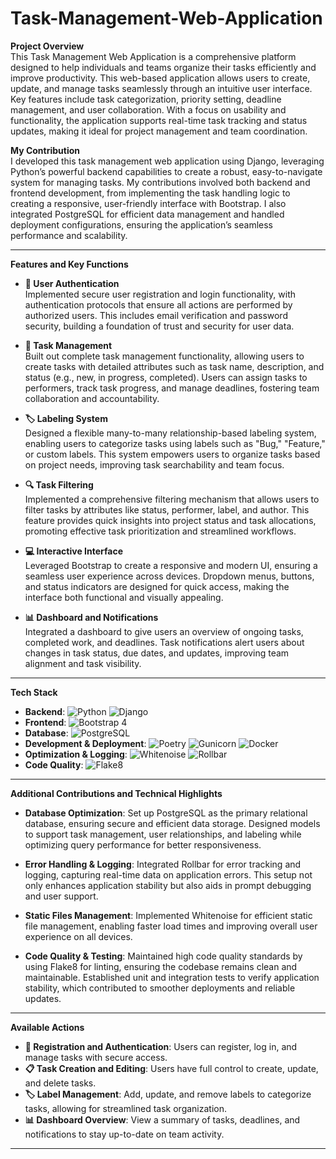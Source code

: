 # Task-Management-Web-Application

**Project Overview**  
This Task Management Web Application is a comprehensive platform designed to help individuals and teams organize their tasks efficiently and improve productivity. This web-based application allows users to create, update, and manage tasks seamlessly through an intuitive user interface. Key features include task categorization, priority setting, deadline management, and user collaboration. With a focus on usability and functionality, the application supports real-time task tracking and status updates, making it ideal for project management and team coordination.


**My Contribution**  
I developed this task management web application using Django, leveraging Python’s powerful backend capabilities to create a robust, easy-to-navigate system for managing tasks. My contributions involved both backend and frontend development, from implementing the task handling logic to creating a responsive, user-friendly interface with Bootstrap. I also integrated PostgreSQL for efficient data management and handled deployment configurations, ensuring the application’s seamless performance and scalability.

---

**Features and Key Functions**

- **🔑 User Authentication**  
  Implemented secure user registration and login functionality, with authentication protocols that ensure all actions are performed by authorized users. This includes email verification and password security, building a foundation of trust and security for user data.

- **📝 Task Management**  
  Built out complete task management functionality, allowing users to create tasks with detailed attributes such as task name, description, and status (e.g., new, in progress, completed). Users can assign tasks to performers, track task progress, and manage deadlines, fostering team collaboration and accountability.

- **🏷️ Labeling System**  
  Designed a flexible many-to-many relationship-based labeling system, enabling users to categorize tasks using labels such as "Bug," "Feature," or custom labels. This system empowers users to organize tasks based on project needs, improving task searchability and team focus.

- **🔍 Task Filtering**  
  Implemented a comprehensive filtering mechanism that allows users to filter tasks by attributes like status, performer, label, and author. This feature provides quick insights into project status and task allocations, promoting effective task prioritization and streamlined workflows.

- **💻 Interactive Interface**  
  Leveraged Bootstrap to create a responsive and modern UI, ensuring a seamless user experience across devices. Dropdown menus, buttons, and status indicators are designed for quick access, making the interface both functional and visually appealing.

- **📊 Dashboard and Notifications**  
  Integrated a dashboard to give users an overview of ongoing tasks, completed work, and deadlines. Task notifications alert users about changes in task status, due dates, and updates, improving team alignment and task visibility.

---

**Tech Stack**

- **Backend**: ![Python](https://img.shields.io/badge/Python-3776AB?logo=python&logoColor=white) ![Django](https://img.shields.io/badge/Django-092E20?logo=django&logoColor=white)
- **Frontend**: ![Bootstrap 4](https://img.shields.io/badge/Bootstrap_4-7952B3?logo=bootstrap&logoColor=white)
- **Database**: ![PostgreSQL](https://img.shields.io/badge/PostgreSQL-336791?logo=postgresql&logoColor=white)
- **Development & Deployment**: ![Poetry](https://img.shields.io/badge/Poetry-60A5FA) ![Gunicorn](https://img.shields.io/badge/Gunicorn-499848?logo=gunicorn&logoColor=white) ![Docker](https://img.shields.io/badge/Docker-2496ED?logo=docker&logoColor=white)
- **Optimization & Logging**: ![Whitenoise](https://img.shields.io/badge/Whitenoise-999999) ![Rollbar](https://img.shields.io/badge/Rollbar-2D282E?logo=rollbar&logoColor=white)
- **Code Quality**: ![Flake8](https://img.shields.io/badge/Flake8-001F3F?logo=flake8&logoColor=white)

---

**Additional Contributions and Technical Highlights**

- **Database Optimization**: Set up PostgreSQL as the primary relational database, ensuring secure and efficient data storage. Designed models to support task management, user relationships, and labeling while optimizing query performance for better responsiveness.
  
- **Error Handling & Logging**: Integrated Rollbar for error tracking and logging, capturing real-time data on application errors. This setup not only enhances application stability but also aids in prompt debugging and user support.

- **Static Files Management**: Implemented Whitenoise for efficient static file management, enabling faster load times and improving overall user experience on all devices.

- **Code Quality & Testing**: Maintained high code quality standards by using Flake8 for linting, ensuring the codebase remains clean and maintainable. Established unit and integration tests to verify application stability, which contributed to smoother deployments and reliable updates.

---

**Available Actions**

- **🔑 Registration and Authentication**: Users can register, log in, and manage tasks with secure access.
- **📋 Task Creation and Editing**: Users have full control to create, update, and delete tasks.
- **🏷️ Label Management**: Add, update, and remove labels to categorize tasks, allowing for streamlined task organization.
- **📊 Dashboard Overview**: View a summary of tasks, deadlines, and notifications to stay up-to-date on team activity.

---



